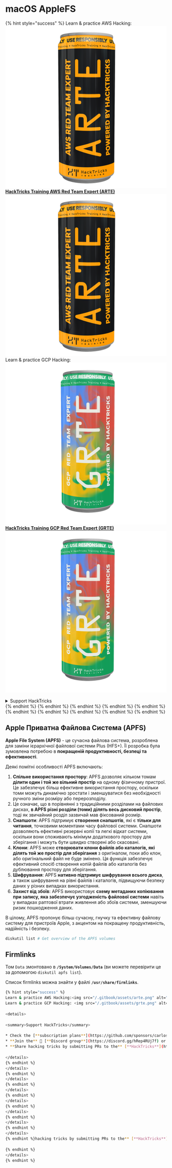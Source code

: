 # macOS AppleFS

{% hint style="success" %}
Learn & practice AWS Hacking:<img src="/.gitbook/assets/arte.png" alt="" data-size="line">[**HackTricks Training AWS Red Team Expert (ARTE)**](https://training.hacktricks.xyz/courses/arte)<img src="/.gitbook/assets/arte.png" alt="" data-size="line">\
Learn & practice GCP Hacking: <img src="/.gitbook/assets/grte.png" alt="" data-size="line">[**HackTricks Training GCP Red Team Expert (GRTE)**<img src="/.gitbook/assets/grte.png" alt="" data-size="line">](https://training.hacktricks.xyz/courses/grte)

<details>

<summary>Support HackTricks</summary>

* Check the [**subscription plans**](https://github.com/sponsors/carlospolop)!
* **Join the** 💬 [**Discord group**](https://discord.gg/hRep4RUj7f) or the [**telegram group**](https://t.me/peass) or **follow** us on **Twitter** 🐦 [**@hacktricks\_live**](https://twitter.com/hacktricks\_live)**.**
* **Share hacking tricks by submitting PRs to the** [**HackTricks**](https://github.com/carlospolop/hacktricks) and [**HackTricks Cloud**](https://github.com/carlospolop/hacktricks-cloud) github repos.

</details>
{% endhint %}
{% endhint %}
{% endhint %}
{% endhint %}
{% endhint %}
{% endhint %}
{% endhint %}
{% endhint %}
{% endhint %}
{% endhint %}

## Apple Приватна Файлова Система (APFS)

**Apple File System (APFS)** - це сучасна файлова система, розроблена для заміни ієрархічної файлової системи Plus (HFS+). Її розробка була зумовлена потребою в **покращеній продуктивності, безпеці та ефективності**.

Деякі помітні особливості APFS включають:

1. **Спільне використання простору**: APFS дозволяє кільком томам **ділити один і той же вільний простір** на одному фізичному пристрої. Це забезпечує більш ефективне використання простору, оскільки томи можуть динамічно зростати і зменшуватися без необхідності ручного зміни розміру або перерозподілу.
1. Це означає, що в порівнянні з традиційними розділами на файлових дисках, **в APFS різні розділи (томи) ділять весь дисковий простір**, тоді як звичайний розділ зазвичай мав фіксований розмір.
2. **Снапшоти**: APFS підтримує **створення снапшотів**, які є **тільки для читання**, точковими моментами часу файлової системи. Снапшоти дозволяють ефективні резервні копії та легкі відкат системи, оскільки вони споживають мінімум додаткового простору для зберігання і можуть бути швидко створені або скасовані.
3. **Клони**: APFS може **створювати клони файлів або каталогів, які ділять той же простір для зберігання** з оригіналом, поки або клон, або оригінальний файл не буде змінено. Ця функція забезпечує ефективний спосіб створення копій файлів або каталогів без дублювання простору для зберігання.
4. **Шифрування**: APFS **нативно підтримує шифрування всього диска**, а також шифрування на рівні файлів і каталогів, підвищуючи безпеку даних у різних випадках використання.
5. **Захист від збоїв**: APFS використовує **схему метаданих копіювання при запису, яка забезпечує узгодженість файлової системи** навіть у випадках раптової втрати живлення або збоїв системи, зменшуючи ризик пошкодження даних.

В цілому, APFS пропонує більш сучасну, гнучку та ефективну файлову систему для пристроїв Apple, з акцентом на покращену продуктивність, надійність і безпеку.
```bash
diskutil list # Get overview of the APFS volumes
```
## Firmlinks

Том `Data` змонтовано в **`/System/Volumes/Data`** (ви можете перевірити це за допомогою `diskutil apfs list`).

Список firmlinks можна знайти у файлі **`/usr/share/firmlinks`**.
```bash
{% hint style="success" %}
Learn & practice AWS Hacking:<img src="/.gitbook/assets/arte.png" alt="" data-size="line">[**HackTricks Training AWS Red Team Expert (ARTE)**](https://training.hacktricks.xyz/courses/arte)<img src="/.gitbook/assets/arte.png" alt="" data-size="line">\
Learn & practice GCP Hacking: <img src="/.gitbook/assets/grte.png" alt="" data-size="line">[**HackTricks Training GCP Red Team Expert (GRTE)**<img src="/.gitbook/assets/grte.png" alt="" data-size="line">](https://training.hacktricks.xyz/courses/grte)

<details>

<summary>Support HackTricks</summary>

* Check the [**subscription plans**](https://github.com/sponsors/carlospolop)!
* **Join the** 💬 [**Discord group**](https://discord.gg/hRep4RUj7f) or the [**telegram group**](https://t.me/peass) or **follow** us on **Twitter** 🐦 [**@hacktricks\_live**](https://twitter.com/hacktricks\_live)**.**
* **Share hacking tricks by submitting PRs to the** [**HackTricks**](https://github.com/carlospolop/hacktricks) and [**HackTricks Cloud**](https://github.com/carlospolop/hacktricks-cloud) github repos.

</details>
{% endhint %}
</details>
{% endhint %}
</details>
{% endhint %}
</details>
{% endhint %}
</details>
{% endhint %}
</details>
{% endhint %}
</details>
{% endhint %}
</details>
{% endhint %}hacking tricks by submitting PRs to the** [**HackTricks**](https://github.com/carlospolop/hacktricks) and [**HackTricks Cloud**](https://github.com/carlospolop/hacktricks-cloud) github repos.

{% endhint %}
</details>
{% endhint %}
